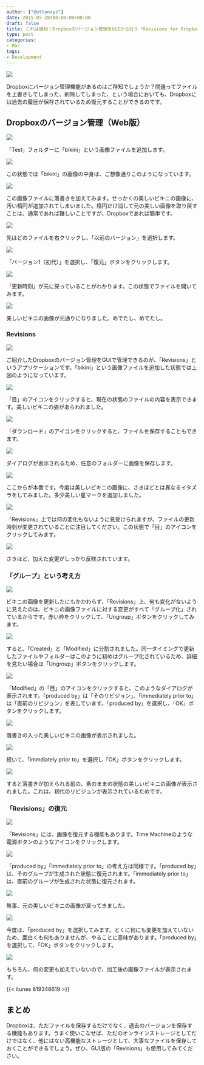 ```yaml
---
author: ["@ottanxyz"]
date: 2015-05-28T00:00:00+00:00
draft: false
title: これは便利！Dropboxのバージョン管理をGUIから行う「Revisions for Dropbox」
type: post
categories:
- Mac
tags:
- Development
---
```


![](150527-5565c47d42243.png)






Dropboxにバージョン管理機能があるのはご存知でしょうか？間違ってファイルを上書きしてしまった、削除してしまった、という場合においても、Dropboxには過去の履歴が保存されているため復元することができるのです。





## Dropboxのバージョン管理（Web版）





![](150528-5566e94fca2a4.png)






「Test」フォルダーに「bikini」という画像ファイルを追加します。





![](150528-55670a2107818.png)






この状態では「bikini」の画像の中身は、ご想像通りこのようになっています。





![](150528-5566e94a0176e.png)






この画像ファイルに落書きを加えてみます。せっかくの美しいビキニの画像に、汚い楕円が追加されてしまいました。楕円だけ消して元の美しい画像を取り戻すことは、通常であれば難しいことですが、Dropboxであれば簡単です。





![](150528-5566e94da7003.png)






先ほどのファイルを右クリックし、「以前のバージョン」を選択します。





![](150528-5566e9514de67.png)






「バージョン1（初代）」を選択し、「復元」ボタンをクリックします。





![](150528-5566e95300455.png)






「更新時刻」が元に戻っていることがわかります。この状態でファイルを開いてみます。





![](150528-5566e955c77fd.png)






美しいビキニの画像が元通りになりました。めでたし、めでたし。





### Revisions





![](150528-5566f24a3ba1f.png)






ご紹介したDropboxのバージョン管理をGUIで管理できるのが、「Revisions」というアプリケーションです。「bikini」という画像ファイルを追加した状態では上図のようになっています。





![](150528-5566f24e17063.png)






「目」のアイコンをクリックすると、現在の状態のファイルの内容を表示できます。美しいビキニの姿があらわれました。





![](150528-5566f2518a833.png)






「ダウンロード」のアイコンをクリックすると、ファイルを保存することもできます。





![](150528-5566f253a88c9.png)






ダイアログが表示されるため、任意のフォルダーに画像を保存します。





![](150528-5566f256f0572.png)






ここからが本番です。今度は美しいビキニの画像に、さきほどとは異なるイタズラをしてみました。多少美しい星マークを追加しました。





![](150528-5566f25ae7506.png)






「Revisions」上では何の変化もないように見受けられますが、ファイルの更新時刻が変更されていることに注目してください。この状態で「目」のアイコンをクリックしてみます。





![](150528-5566f25ea2b8b.png)






さきほど、加えた変更がしっかり反映されています。





### 「グループ」という考え方





![](150528-5566f26242c93.png)






ビキニの画像を更新したにもかかわらず、「Revisions」上、何も変化がないように見えたのは、ビキニの画像ファイルに対する変更がすべて「グループ化」されているからです。赤い枠をクリックして、「Ungroup」ボタンをクリックしてみます。





![](150528-5566f264a3b7f.png)






すると、「Created」と「Modified」に分割されました。同一タイミングで更新したファイルやフォルダーはこのように初めはグループ化されているため、詳細を見たい場合は「Ungroup」ボタンをクリックします。





![](150528-5566f2672022b.png)






「Modified」の「目」のアイコンをクリックすると、このようなダイアログが表示されます。「produced by」は「そのリビジョン」、「immediately prior to」は「直前のリビジョン」を表しています。「produced by」を選択し、「OK」ボタンをクリックします。





![](150528-5566f26ad77f1.png)






落書きの入った美しいビキニの画像が表示されました。





![](150528-5566f26e95583.png)






続いて、「immdiately prior to」を選択し「OK」ボタンをクリックします。





![](150528-5566f272d3dbc.png)






すると落書きが加えられる前の、素のままの状態の美しいビキニの画像が表示されました。これは、初代のリビジョンが表示されているためです。





### 「Revisions」の復元





![](150528-5566f276571d1.png)






「Revisions」には、画像を復元する機能もあります。Time Machineのような電源ボタンのようなアイコンをクリックします。





![](150528-5566f27888ecb.png)






「produced by」「immediately prior to」の考え方は同様です。「produced by」は、そのグループが生成された状態に復元されます。「immediately prior to」は、直前のグループが生成された状態に復元されます。





![](150528-5566f27c7b057.png)






無事、元の美しいビキニの画像が戻ってきました。





![](150528-5566f280026d7.png)






今度は、「produced by」を選択してみます。とくに何にも変更を加えていないため、面白くも何もありませんが、やることに意味があります。「produced by」を選択して、「OK」ボタンをクリックします。





![](150528-5566f283c09f3.png)






もちろん、何の変更も加えていないので、加工後の画像ファイルが表示されます。



{{< itunes 819348619 >}}



## まとめ





Dropboxは、ただファイルを保存するだけでなく、過去のバージョンを保存する機能もあります。うまく使いこなせば、ただのオンラインストレージとしてだけではなく、他にはない高機能なストレージとして、大事なファイルを保存しておくことができるでしょう。ぜひ、GUI版の「Revisions」も使用してみてください。

